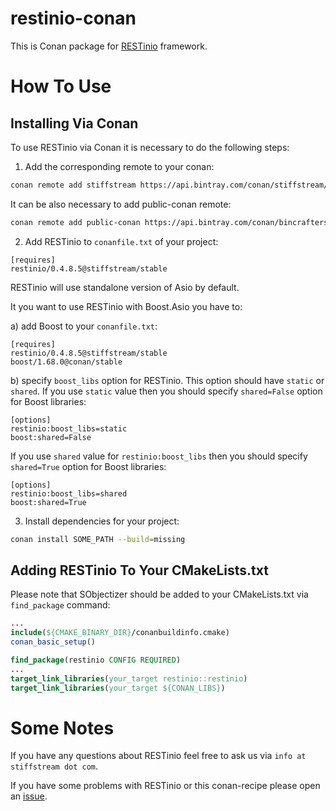 # restinio-conan
This is Conan package for [RESTinio](https://stiffstream.com/en/products/restinio.html) framework.

# How To Use

## Installing Via Conan

To use RESTinio via Conan it is necessary to do the following steps:

1. Add the corresponding remote to your conan:

```bash
conan remote add stiffstream https://api.bintray.com/conan/stiffstream/public
```
It can be also necessary to add public-conan remote:
```bash
conan remote add public-conan https://api.bintray.com/conan/bincrafters/public-conan  
```

2. Add RESTinio to `conanfile.txt` of your project:
```
[requires]
restinio/0.4.8.5@stiffstream/stable
```
RESTinio will use standalone version of Asio by default.

It you want to use RESTinio with Boost.Asio you have to:

a) add Boost to your `conanfile.txt`:
```
[requires]
restinio/0.4.8.5@stiffstream/stable
boost/1.68.0@conan/stable
```
b) specify `boost_libs` option for RESTinio. This option should have `static` or `shared`. If you use `static` value then you should specify `shared=False` option for Boost libraries:
```
[options]
restinio:boost_libs=static
boost:shared=False
```
If you use `shared` value for `restinio:boost_libs` then you should specify `shared=True` option for Boost libraries:
```
[options]
restinio:boost_libs=shared
boost:shared=True
```

3. Install dependencies for your project:
```bash
conan install SOME_PATH --build=missing
```

## Adding RESTinio To Your CMakeLists.txt

Please note that SObjectizer should be added to your CMakeLists.txt via `find_package` command:
```cmake
...
include(${CMAKE_BINARY_DIR}/conanbuildinfo.cmake)
conan_basic_setup()

find_package(restinio CONFIG REQUIRED)
...
target_link_libraries(your_target restinio::restinio)
target_link_libraries(your_target ${CONAN_LIBS})
```

# Some Notes

If you have any questions about RESTinio feel free to ask us via `info at stiffstream dot com`.

If you have some problems with RESTinio or this conan-recipe please open an [issue](https://github.com/Stiffstream/restinio-conan/issues).
